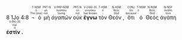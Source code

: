 ﻿8 <rt>1Jo 4:8</rt> <RUBY><ruby><ruby>¬ ὁ<rt>The [one]</rt></ruby><rt>ὁ</rt></ruby><rt>T-NSM</rt></RUBY> <RUBY><ruby><ruby>μὴ<rt>not</rt></ruby><rt>μή</rt></ruby><rt>PRT-N</rt></RUBY> <RUBY><ruby><ruby><em>ἀγαπῶν</em><rt>loving</rt></ruby><rt>ἀγαπάω</rt></ruby><rt>V-PAP-NSM</rt></RUBY> <RUBY><ruby><ruby>οὐκ<rt>not</rt></ruby><rt>οὐ</rt></ruby><rt>PRT-N</rt></RUBY> <RUBY><ruby><ruby><strong>ἔγνω</strong><rt>has known</rt></ruby><rt>γινώσκω</rt></ruby><rt>V-2AAI-3S</rt></RUBY> <RUBY><ruby><ruby>τὸν<rt>-</rt></ruby><rt>ὁ</rt></ruby><rt>T-ASM</rt></RUBY> <RUBY><ruby><ruby>Θεόν ,<rt>God</rt></ruby><rt>θεός</rt></ruby><rt>N-ASM</rt></RUBY> <RUBY><ruby><ruby>ὅτι<rt>because</rt></ruby><rt>ὅτι</rt></ruby><rt>CONJ</rt></RUBY> <RUBY><ruby><ruby>ὁ<rt>-</rt></ruby><rt>ὁ</rt></ruby><rt>T-NSM</rt></RUBY> <RUBY><ruby><ruby>Θεὸς<rt>God</rt></ruby><rt>θεός</rt></ruby><rt>N-NSM</rt></RUBY> <RUBY><ruby><ruby>ἀγάπη<rt>love</rt></ruby><rt>ἀγάπη</rt></ruby><rt>N-NSF</rt></RUBY> <RUBY><ruby><ruby><strong>ἐστίν .</strong><rt>is</rt></ruby><rt>εἰμί</rt></ruby><rt>V-PAI-3S</rt></RUBY></br> 